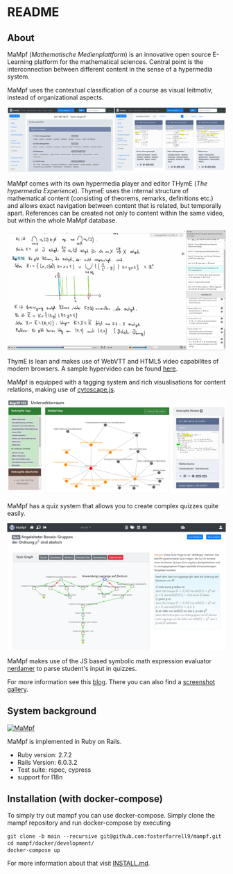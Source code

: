 # README

## About

MaMpf (*Mathematische Medienplattform*) is an innovative open source E-Learning platform for the mathematical sciences.
Central point is the interconnection between different content in the sense
of a hypermedia system.

MaMpf uses the contextual classification of a course as visual leitmotiv,
instead of organizational aspects.

![mampf-gui](public/mampf-gui-transparent.png)

MaMpf comes with its own hypermedia player and editor THymE
(*The hypermedia Experience*). ThymeE uses the internal structure of
mathematical content (consisting of theorems, remarks, definitions etc.) and allows
exact navigation between content that is related, but temporally apart.
References can be created not only to content within the same video, but within
the whole MaMpf database.

![thyme](public/thyme.png)

ThymE is lean and makes use of WebVTT and HTML5 video capabilites
of modern browsers. A sample hypervideo can be found
[here](https://mampf.mathi.uni-heidelberg.de/media/384/play).

MaMpf is equipped with a tagging system and rich visualisations for content relations,
making use of [cytoscape.js](http://js.cytoscape.org/).

![tags](public/tag_visualisation.png)

MaMpf has a quiz system that allows you to create complex quizzes quite easily.

![quizzes](public/quizzes.png)

MaMpf makes use of the JS based symbolic math expression evaluator
[nerdamer](https://github.com/jiggzson/nerdamer) to parse student's input in quizzes.


For more information see this [blog](https://mampfdev.wordpress.com).
There you can also find a [screenshot gallery](https://mampfdev.wordpress.com/gallery/).
## System background

[![MaMpf](https://img.shields.io/endpoint?url=https://dashboard.cypress.io/badge/simple/v45wg9&style=flat&logo=cypress)](https://dashboard.cypress.io/projects/v45wg9/runs)

MaMpf is implemented in Ruby on Rails.

* Ruby version: 2.7.2
* Rails Version: 6.0.3.2
* Test suite: rspec, cypress
* support for I18n

## Installation (with docker-compose)

To simply try out mampf you can use docker-compose. Simply clone the mampf repository and run docker-compose by executing
```
git clone -b main --recursive git@github.com:fosterfarrell9/mampf.git
cd mampf/docker/development/
docker-compose up
```
For more information about that visit [INSTALL.md](./INSTALL.md).


